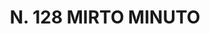 ---
title: "N. 128 MIRTO MINUTO"
plant-name: "N. 128"
plant-number: "128"
plant-xml: "/assets/xml/plant128.xml"
plant-img1: "/assets/img/plant128_verso.jpg"
plant-img2: "/assets/img/plant128.jpg"
plant-title: "N. 128 MIRTO MINUTO"
plant-taxon-link: "http://www.worldfloraonline.org/taxon/wfo-0000248725"
plant-taxon-content: "[Myrtus communis L. var. tarentina L.]"
layout: single-xml
---